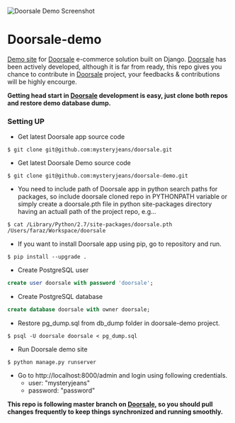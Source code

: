 ![Doorsale Demo Screenshot](https://raw.github.com/mysteryjeans/doorsale-demo/master/media/images/demo-screenshot.png)

Doorsale-demo
=============

[Demo site](http://doorsale-demo.fanaticlab.com/) for [Doorsale](http://github.com/mysteryjeans/doorsale) e-commerce solution built on Django. [Doorsale](http://github.com/mysteryjeans/doorsale) has been actively developed, although it is far from ready, this repo gives you chance to contribute in [Doorsale](http://github.com/mysteryjeans/doorsale) project, your feedbacks & contributions will be highly encourge.

**Getting head start in [Doorsale](http://github.com/mysteryjeans/doorsale) development is easy, just clone both repos and restore demo database dump.**

### Setting UP

* Get latest Doorsale app source code

```
$ git clone git@github.com:mysteryjeans/doorsale.git
```

* Get latest Doorsale Demo source code

```
$ git clone git@github.com:mysteryjeans/doorsale-demo.git
```

* You need to include path of Doorsale app in python search paths for packages, so include doorsale cloned repo in PYTHONPATH variable or simply create a doorsale.pth file in python site-packages directory having an actuall path of the project repo, e.g...

```
$ cat /Library/Python/2.7/site-packages/doorsale.pth 
/Users/faraz/Workspace/doorsale
```

* If you want to install Doorsale app using pip, go to repository and run.

```
$ pip install --upgrade .
```

* Create PostgreSQL user

```sql
create user doorsale with password 'doorsale';
```

* Create PostgreSQL database

```sql
create database doorsale with owner doorsale;
```
 
* Restore pg_dump.sql from db_dump folder in doorsale-demo project.

```
$ psql -U doorsale doorsale < pg_dump.sql
```

* Run Doorsale demo site

```
$ python manage.py runserver
```

* Go to http://localhost:8000/admin and login using following credentials.
  - user: "mysteryjeans"
  - password: "password"


**This repo is following master branch on [Doorsale](http://github.com/mysteryjeans/doorsale), so you should pull changes frequently to keep things synchronized and running smoothly.** 
